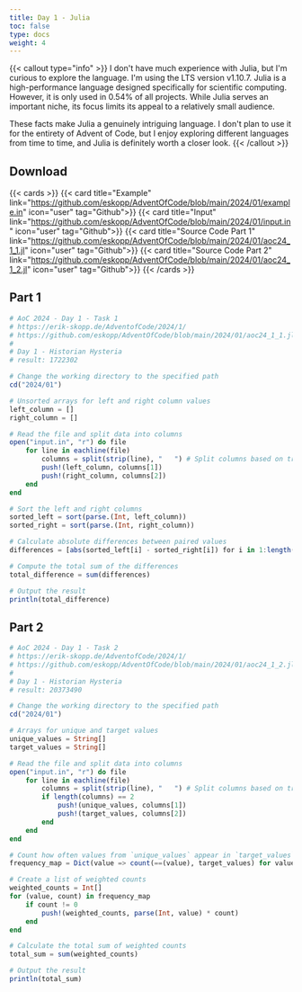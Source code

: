 ```yaml
---
title: Day 1 - Julia 
toc: false
type: docs
weight: 4
---
```


{{< callout type="info" >}}
I don't have much experience with Julia, but I'm curious to explore the language. I'm using the LTS version v1.10.7. Julia is a high-performance language designed specifically for scientific computing. However, it is only used in 0.54% of all projects. While Julia serves an important niche, its focus limits its appeal to a relatively small audience. 

These facts make Julia a genuinely intriguing language. I don't plan to use it for the entirety of Advent of Code, but I enjoy exploring different languages from time to time, and Julia is definitely worth a closer look.
{{< /callout >}}

## Download 
{{< cards >}}
{{< card title="Example" link="https://github.com/eskopp/AdventOfCode/blob/main/2024/01/example.in" icon="user" tag="Github">}}
{{< card title="Input" link="https://github.com/eskopp/AdventOfCode/blob/main/2024/01/input.in" icon="user" tag="Github">}}
{{< card title="Source Code Part 1" link="https://github.com/eskopp/AdventOfCode/blob/main/2024/01/aoc24_1_1.jl" icon="user" tag="Github">}}
{{< card title="Source Code Part 2" link="https://github.com/eskopp/AdventOfCode/blob/main/2024/01/aoc24_1_2.jl" icon="user" tag="Github">}}
{{< /cards >}}


## Part 1

```julia {linenos=table,linenostart=1}
# AoC 2024 - Day 1 - Task 1
# https://erik-skopp.de/AdventofCode/2024/1/
# https://github.com/eskopp/AdventOfCode/blob/main/2024/01/aoc24_1_1.jl
#
# Day 1 - Historian Hysteria
# result: 1722302

# Change the working directory to the specified path
cd("2024/01")

# Unsorted arrays for left and right column values
left_column = []
right_column = []

# Read the file and split data into columns
open("input.in", "r") do file
    for line in eachline(file)
        columns = split(strip(line), "   ") # Split columns based on triple spaces
        push!(left_column, columns[1])
        push!(right_column, columns[2])
    end
end

# Sort the left and right columns
sorted_left = sort(parse.(Int, left_column))
sorted_right = sort(parse.(Int, right_column))

# Calculate absolute differences between paired values
differences = [abs(sorted_left[i] - sorted_right[i]) for i in 1:length(sorted_left)]

# Compute the total sum of the differences
total_difference = sum(differences)

# Output the result
println(total_difference)

```


## Part 2 

```julia {linenos=table,linenostart=1}
# AoC 2024 - Day 1 - Task 2
# https://erik-skopp.de/AdventofCode/2024/1/
# https://github.com/eskopp/AdventOfCode/blob/main/2024/01/aoc24_1_2.jl
#
# Day 1 - Historian Hysteria
# result: 20373490

# Change the working directory to the specified path
cd("2024/01")

# Arrays for unique and target values
unique_values = String[]
target_values = String[]

# Read the file and split data into columns
open("input.in", "r") do file
    for line in eachline(file)
        columns = split(strip(line), "   ") # Split columns based on triple spaces
        if length(columns) == 2
            push!(unique_values, columns[1])
            push!(target_values, columns[2])
        end
    end
end

# Count how often values from `unique_values` appear in `target_values`
frequency_map = Dict(value => count(==(value), target_values) for value in unique_values)

# Create a list of weighted counts
weighted_counts = Int[]
for (value, count) in frequency_map
    if count != 0
        push!(weighted_counts, parse(Int, value) * count)
    end
end

# Calculate the total sum of weighted counts
total_sum = sum(weighted_counts)

# Output the result
println(total_sum)


```